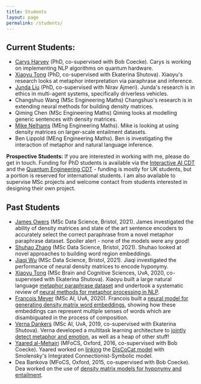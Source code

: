 ```yaml
---
title: Students
layout: page
permalink: /students/
---
```


## Current Students:
- [Carys Harvey](https://www.linkedin.com/in/carysharvey/) (PhD, co-supervised with Bob Coecke). Carys is working on implementing NLP algorithms on quantum hardware.
- [Xiaoyu Tong](https://www.linkedin.com/in/xiaoyu-tong-7a280b1a9/) (PhD, co-supervised with Ekaterina Shutova). Xiaoyu's research looks at metaphor interpretation via paraphrase and inference.
- [Junda Liu](https://research-information.bris.ac.uk/en/persons/junda-liu) (PhD, co-supervised with Nirav Ajmeri). Junda's research is in ethics in multi-agent systems, specifically driverless vehicles.
- Changshuo Wang (MSc Engineering Maths) Changshuo's research is in extending neural methods for building density matrices.
- Qiming Chen (MSc Engineering Maths) Qiming looks at modelling generic sentences with density matrices.
- [Mike Nelhams](https://www.linkedin.com/in/michael-nelhams-91a077167/) (MEng Engineering Maths). Mike is looking at using density matrices on larger-scale entailment datasets.
- Ben Lippold (MEng Engineering Maths). Ben is investigating the interaction of metaphor and natural language inference.

**Prospective Students:** If you are interested in working with me, please do get in touch. Funding for PhD students is available via the [Interactive AI CDT](https://www.bristol.ac.uk/cdt/interactive-ai/) and the [Quantum Engineering CDT](http://www.bristol.ac.uk/quantum-engineering/) - funding is mostly for UK students, but a portion is reserved for international students. I am also available to supervise MSc projects and welcome contact from students interested in designing their own project.

## Past Students
- [James Owers](https://www.linkedin.com/in/james-owers-59653b205/) (MSc Data Science, Bristol, 2021). James investigated the ability of density matrices and state of the art sentence encoders to accurately select the correct paraphrase from a novel metaphor paraphrase dataset. Spoiler alert - none of the models were any good!
- [Shuhao Zhang](https://www.linkedin.com/in/shuhao-zhang-1723121b4/) (MSc Data Science, Bristol,  2021). Shuhao looked at novel approaches to building word region embeddings.
- [Jiaqi Wu](https://www.linkedin.com/in/jiaqi-wu-7aa5021b8/) (MSc Data Science, Bristol, 2021). Jiaqi investigated the performance of neural density matrices to encode hyponymy.
- [Xiaoyu Tong](https://www.linkedin.com/in/xiaoyu-tong-7a280b1a9/) (MSc Brain and Cognitive Sciences, UvA, 2020, co-supervised with Ekaterina Shutova). Xiaoyu built a large natural language [metaphor paraphrase dataset](https://github.com/xiaoyuisrain/metaphor-paraphrase-dataset) and undertook a systematic review of [neural methods for metaphor processing in NLP](https://aclanthology.org/2021.naacl-main.372/).
- [Francois Meyer](https://www.researchgate.net/profile/Francois-Meyer-6) (MSc AI, UvA, 2020). Francois built a [neural model for generating density matrix word embeddings](https://aclanthology.org/2020.conll-1.21/), showing how these embeddings can represent multiple senses of words which are disambiguated in the process of composition.
- [Verna Dankers](https://www.vernadankers.com/) (MSc AI, UvA, 2019, co-supervised with Ekaterina Shutova). Verna developed a multitask learning architecture to [jointly detect metaphor and emotion](https://aclanthology.org/D19-1227/), as well as a heap of other stuff!
- [Yaared al-Mehairi](https://www.cs.ox.ac.uk/people/yaared.al-mehairi/) (MFoCS, Oxford, 2016, co-supervised with Bob Coecke). Yaared worked on [linking](https://link.springer.com/chapter/10.1007/978-3-319-52289-0_10) the [DisCoCat model](https://arxiv.org/abs/1003.4394) with Smolensky's Integrated Connectionist-Symbolic model.
- Dea Bankova (MFoCS, Oxford, 2015, co-supervised with Bob Coecke). Dea worked on the use of [density matrix models for hyponymy and entailment](https://jlm.ipipan.waw.pl/index.php/JLM/article/view/230).
